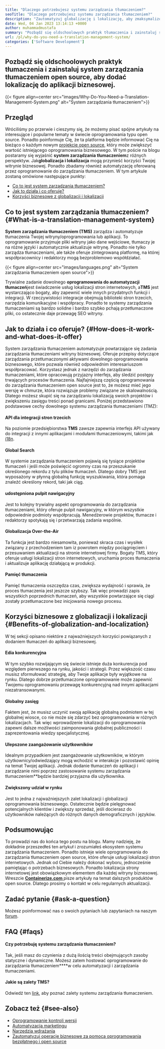 ```yaml
---
title: "Dlaczego potrzebujesz systemu zarządzania tłumaczeniem?" 
seoTitle: "Dlaczego potrzebujesz systemu zarządzania tłumaczeniem?" 
description: "Zautomatyzuj globalizację i lokalizację, aby zmaksymalizować zasięg twoich produktów. Przejrzyjmy, w jaki sposób Twoje oprogramowanie wykorzystuje system zarządzania tłumaczeniem." 
date: Wed, 04 Jan 2023 13:14:13 +0000
author: muhammadmustafa
summary: "Pozbądź się oldschoolowych praktyk tłumaczenia i zainstaluj system zarządzania tłumaczeniem open source, aby dodać lokalizację do aplikacji biznesowej." 
url: /pl/why-do-you-need-a-translation-management-system/
categories: ['Software Development']
---
```


## Pozbądź się oldschoolowych praktyk tłumaczenia i zainstaluj system zarządzania tłumaczeniem open source, aby dodać lokalizację do aplikacji biznesowej.

{{< figure align=center src="images/Why-Do-You-Need-a-Translation-Management-System.png" alt="System zarządzania tłumaczeniem">}}


## Przegląd
Wróciliśmy po przerwie i cieszymy się, że możemy pisać spójne artykuły na interesujące i popularne tematy w świecie oprogramowania typu open source. Ponadto poinformuje Cię, że ta platforma będzie informować Cię na bieżąco o każdym nowym [projekcie open source][1], który może zwiększyć wartość istniejącego oprogramowania biznesowego.
W tym poście na blogu postaramy się wyjaśnić **system zarządzania tłumaczeniem**z różnych perspektyw. Jak**globalizacja i lokalizacja** mogą przynieść korzyści Twojej witrynie biznesowej. Ponadto zbadamy również automatyzację oferowaną przez oprogramowanie do zarządzania tłumaczeniem.
W tym artykule zostaną omówione następujące punkty:
  * [Co to jest system zarządzania tłumaczeniem?][2]
  * [Jak to działa i co oferuje? ][3]
  * [Korzyści biznesowe z globalizacji i lokalizacji][4]

## Co to jest system zarządzania tłumaczeniem? {#What-is-a-translation-management-system}

**System zarządzania tłumaczeniem (TMS)** zarządza i automatyzuje tłumaczenia Twojej witryny/oprogramowania lub aplikacji. To oprogramowanie przyjmuje pliki witryny jako dane wejściowe, tłumaczy je na różne języki i automatycznie aktualizuje witrynę. Ponadto nie tylko zarządza tłumaczeniami, ale także oferuje zintegrowaną platformę, na której współpracownicy i redaktorzy mogą bezproblemowo współdziałać.

{{< figure align=center src="images/languages.png" alt="System zarządzania tłumaczeniem open source">}}

Trywialne zadanie dowolnego **oprogramowania do automatyzacji tłumaczeń**jest świadczenie usług lokalizacji stron internetowych, a**TMS** jest wystarczająco bogaty, aby zapewnić wiele innych przydatnych funkcji i integracji. W rzeczywistości integracje obejmują biblioteki stron trzecich, narzędzia komunikacyjne i współpracy. Ponadto te systemy zarządzania tłumaczeniami są bardzo solidne i bardzo szybko pchają przetłumaczone pliki, co ostatecznie daje przewagę SEO witryny.

## Jak to działa i co oferuje? {#How-does-it-work-and-what-does-it-offer}

System zarządzania tłumaczeniem automatyzuje powtarzające się zadania zarządzania tłumaczeniami witryny biznesowej. Oferuje przepisy dotyczące zarządzania przetłumaczonymi aktywami dowolnego oprogramowania biznesowego, które pozwala również odpowiednim interesariuszom współpracować. Korzystasz jednak z narzędzi do zarządzania tłumaczeniami, które opracowują przyjazny interfejs, aby śledzić postępy trwających procesów tłumaczenia.
Najfajniejszą częścią oprogramowania do zarządzania tłumaczeniem open source jest to, że możesz mieć jego wersję w chmurze, która rozwiązuje problemy związane ze skalowalnością. Dlatego możesz skupić się na zarządzaniu lokalizacją swoich projektów i zwiększeniu zasięgu treści ponad granicami.
Poniżej przedstawiono podstawowe cechy dowolnego systemu zarządzania tłumaczeniami (TMZ):

#### **API dla integracji stron trzecich** 
Na poziomie przedsiębiorstwa **TMS** zawsze zapewnia interfejs API używany do integracji z innymi aplikacjami i modułami tłumaczeniowymi, takimi jak [i18n][5].

#### Global Search
W systemie zarządzania tłumaczeniem pojawią się tysiące projektów tłumaczeń i jeśli może poświęcić ogromny czas na przeszukanie określonego rekordu z tylu plików tłumaczeń. Dlatego dobry TMS jest wyposażony w płynną globalną funkcję wyszukiwania, która pomaga znaleźć określony rekord, taki jak ciąg.

#### udostępniona pulpit nawigacyjny
Jest to kolejny trywialny aspekt oprogramowania do zarządzania tłumaczeniami, który oferuje pulpit nawigacyjny, w którym wszystkie odpowiednie podmioty współpracują. Menedżerowie projektów, tłumacze i redaktorzy spotykają się i przetwarzają zadania wspólnie.

#### Globalizacja Over-the-Air
Ta funkcja jest bardzo niesamowita, ponieważ skraca czas i wysiłek związany z przechodzeniem tam iz powrotem między pociągnięciem i przesuwaniem aktualizacji na stronie internetowej firmy. Bogaty TMS, który oferuje usługi lokalizacji stron internetowych, uruchamia proces tłumaczenia i aktualizuje aplikację działającą w produkcji.

#### Pamięć tłumaczenia
Pamięć tłumaczenia oszczędza czas, zwiększa wydajność i sprawia, że ​​proces tłumaczenia jest jeszcze szybszy. Tak więc prowadzi zapis wszystkich poprzednich tłumaczeń, aby wszystkie powtarzające się ciągi zostały przetłumaczone bez inicjowania nowego procesu.

## Korzyści biznesowe z globalizacji i lokalizacji {#Benefits-of-globalization-and-localization}

W tej sekcji opisano niektóre z najważniejszych korzyści powiązanych z dodaniem tłumaczeń do aplikacji biznesowej.

#### Edia konkurencyjna
W tym szybko rozwijającym się świecie istnieje duża konkurencja pod względem pierwszego na rynku, jakości i strategii. Przez większość czasu musisz sformułować strategię, aby Twoje aplikacje były wyjątkowe na rynku. Dlatego dobrze przetłumaczone oprogramowanie może zapewnić Twojemu oprogramowaniu przewagę konkurencyjną nad innymi aplikacjami niezatransowanymi.

#### Globalny zasięg
Faktem jest, że musisz uczynić swoją aplikację globalną podmiotem w tej globalnej wiosce, co nie może się zdarzyć bez oprogramowania w różnych lokalizacjach. Tak więc wprowadzenie lokalizacji do oprogramowania zapewni dalsze możliwości zaimponowania globalnej publiczności i zaprezentowania wiedzy specjalistycznej.

#### Ulepszone zaangażowanie użytkowników
Idealnym przypadkiem jest zaangażowanie użytkowników, w którym użytkownicy/odwiedzający mogą wchodzić w interakcje i pozostawić opinię na temat Twojej aplikacji. Jednak dodanie tłumaczeń do aplikacji i zarządzanie nimi poprzez zastosowanie systemu zarządzania tłumaczeniem**będzie bardziej przyjazna dla użytkownika.

#### Zwiększony udział w rynku
Jest to jedna z najważniejszych zalet lokalizacji i globalizacji oprogramowania biznesowego. Ostatecznie będzie pielęgnować potencjalnych klientów i zwiększy sprzedaż, jeśli docierasz do użytkowników należących do różnych danych demograficznych i języków.

## Podsumowując
To prowadzi nas do końca tego postu na blogu. Mamy nadzieję, że dokładnie przeszedłeś ten artykuł i zrozumiałeś ekosystem systemu zarządzania tłumaczeniem. Ponadto istnieje wiele oprogramowania do zarządzania tłumaczeniem open source, które oferuje usługi lokalizacji stron internetowych. Jednak od Ciebie należy dokonać wyboru, jednocześnie pamiętając o potrzebach biznesowych. Ponadto lokalizacja strony internetowej jest obowiązkowym elementem dla każdej witryny biznesowej.
Wreszcie [ **Containerize.com** ][6] pisze artykuły na temat dalszych produktów open source. Dlatego prosimy o kontakt w celu regularnych aktualizacji.

## Zadać pytanie {#ask-a-question}

Możesz poinformować nas o swoich pytaniach lub zapytaniach na naszym [forum][7].

## FAQ {#faqs}


#### **Czy potrzebuję systemu zarządzania tłumaczeniem?** 
Tak, jeśli masz do czynienia z dużą ilością treści obejmujących zasoby statyczne i dynamiczne. Możesz zatem hostować oprogramowanie do zarządzania tłumaczeniem****w celu automatyzacji i zarządzania tłumaczeniami.

#### **Jakie są zalety TMS?** 
Odwiedź ten [link][4], aby poznać zalety systemu zarządzania tłumaczeniem.

## Zobacz też {#see-also}

  * [Oprogramowanie kontroli wersji][8]
  * [Automatyzacja marketingu][9]
  * [Narzędzia wdrażania][10]
  * [Zautomatyzuj operacje biznesowe za pomocą oprogramowania bezpłatnego i open source][11]



[1]: https://products.containerize.com/
[2]: #What-is-a-translation-management-system
[3]: #How-does-it-work-and-what-does-it-offer
[4]: #Benefits-of-globalization-and-localization
[5]: https://www.npmjs.com/package/i18n
[6]: https://www.containerize.com/
[7]: https://forum.containerize.com/
[8]: https://blog.containerize.com/category/version-control-software/
[9]: https://blog.containerize.com/category/marketing-automation/
[10]: https://blog.containerize.com/category/deployment-tools/
[11]: https://blog.containerize.com/blogging/automate-business-operations-using-open-source-software/
